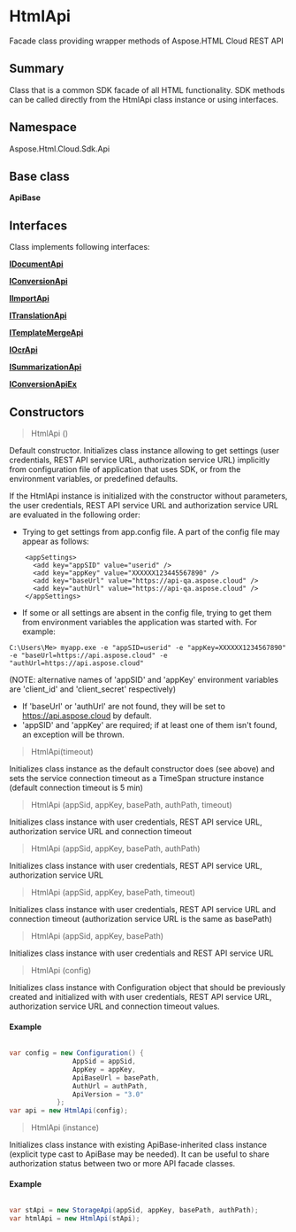 # HtmlApi

Facade class providing wrapper methods of Aspose.HTML Cloud REST API

## Summary

Class that is a common SDK facade of all HTML functionality. 
SDK methods can be called directly from the HtmlApi class instance or using interfaces.

## Namespace 

Aspose.Html.Cloud.Sdk.Api

## Base class

**ApiBase**

## Interfaces

Class implements following interfaces:

[**IDocumentApi**](DocumentApi.md)

[**IConversionApi**](ConversionApi.md)

[**IImportApi**](ImportApi.md)

[**ITranslationApi**](TranslationApi.md)

[**ITemplateMergeApi**](TemplateMergeApi.md)

[**IOcrApi**](OcrApi.md)

[**ISummarizationApi**](SummarizationApi.md)

[**IConversionApiEx**](IConversionApiEx.md)

## Constructors

> HtmlApi ()

Default constructor. Initializes class instance allowing to get settings (user credentials, REST API service URL, authorization service URL) implicitly from configuration file of application that uses SDK, or from the environment variables, or predefined defaults.

If the HtmlApi instance is initialized with the constructor without parameters, the user credentials, REST API service URL and authorization service URL are evaluated in the following order:
* Trying to get settings from app.config file. A part of the config file may appear as follows:
```
    <appSettings>
      <add key="appSID" value="userid" />
      <add key="appKey" value="XXXXXX123445567890" />
      <add key="baseUrl" value="https://api-qa.aspose.cloud" />
      <add key="authUrl" value="https://api-qa.aspose.cloud" />
    </appSettings>
```
* If some or all settings are absent in the config file, trying to get them from environment variables the application was started with. For example:

```
C:\Users\Me> myapp.exe -e "appSID=userid" -e "appKey=XXXXXX1234567890" -e "baseUrl=https://api.aspose.cloud" -e "authUrl=https://api.aspose.cloud" 
```

(NOTE: alternative names of 'appSID' and 'appKey' environment variables are 'client_id' and 'client_secret' respectively)
* If 'baseUrl' or 'authUrl' are not found, they will be set to https://api.aspose.cloud by default.
* 'appSID' and 'appKey' are required; if at least one of them isn't found, an exception will be thrown.

> HtmlApi(timeout)

Initializes class instance as the default constructor does (see above) and sets the service connection timeout as a TimeSpan structure instance (default connection timeout is 5 min)

> HtmlApi (appSid, appKey, basePath, authPath, timeout)

Initializes class instance with user credentials, REST API service URL, authorization service URL and connection timeout

> HtmlApi (appSid, appKey, basePath, authPath)

Initializes class instance with user credentials, REST API service URL, authorization service URL 

> HtmlApi (appSid, appKey, basePath, timeout)

Initializes class instance with user credentials, REST API service URL and connection timeout (authorization service URL is the same as basePath)

> HtmlApi (appSid, appKey, basePath)

Initializes class instance with user credentials and REST API service URL

> HtmlApi (config)

Initializes class instance with Configuration object that should be previously created and initialized with with user credentials, REST API service URL, authorization service URL and connection timeout values.

#### Example

```csharp

var config = new Configuration() {
                AppSid = appSid,
				AppKey = appKey,
				ApiBaseUrl = basePath,
				AuthUrl = authPath,
				ApiVersion = "3.0"
            };
var api = new HtmlApi(config);

```

> HtmlApi (instance)

Initializes class instance with existing ApiBase-inherited class instance (explicit type cast to ApiBase may be needed). It can be useful to share authorization status between two or more API facade classes.

#### Example

```csharp

var stApi = new StorageApi(appSid, appKey, basePath, authPath);
var htmlApi = new HtmlApi(stApi);

```


